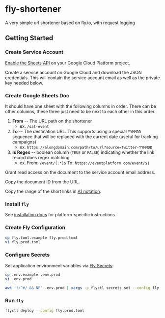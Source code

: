 # fly-shortener

A very simple url shortener based on fly.io, with request logging

## Getting Started

### Create Service Account

[Enable the Sheets API](https://developers.google.com/sheets/api/quickstart/nodejs#step_1_turn_on_the) on your Google Cloud Platform project.

Create a service account on Google Cloud and download the JSON credentials. This will contain the service account email as well as the private key needed below.

### Create Google Sheets Doc

It should have one sheet with the following columns in order. There can be other columns, these three just need to be next to each other in this order.

1. **From** -- The URL path on the shortener
    - ex. `/sat-event`
1. **To** -- The destination URL. This supports using a special `YYMMDD` sequence that will be replaced with the current date (useful for tracking campaigns)
    - ex. `https://alongdomain.com/path/to/url?source=twitter-YYMMDD`
1. **Is Regex** -- boolean column (`TRUE` or `FALSE`) indicating whether the link record does regex matching
    - ex. From: `/event/(.*)$` To: `https://eventplatform.com/event/$1`

Grant read access on the document to the service account email address.

Copy the document ID from the URL.

Copy the range of the short links in [A1 notation](https://developers.google.com/sheets/api/guides/concepts#a1_notation).

### Install `fly`

See [installation docs](https://fly.io/docs/getting-started/installing-flyctl/) for platform-specific instructions.

### Create Fly Configuration

```sh
cp fly.toml.example fly.prod.toml
vi fly.prod.toml
```

### Configure Secrets

Set application environment variables via [Fly Secrets](https://fly.io/docs/reference/secrets/):

```sh
cp .env.example .env.prod
vi .env.prod

awk '!/^#/ && NF' .env.prod | xargs -p flyctl secrets set --config fly.prod.toml
```

### Run `fly`

```sh
flyctl deploy --config fly.prod.toml
```
